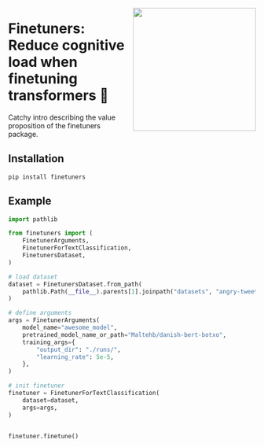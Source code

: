 <a href="https://github.com/Dansk-Data-Science-Community/finetuners"><img src="melting_face.jpeg" width="250" align="right" /></a>
# Finetuners: Reduce cognitive load when finetuning transformers 🥴

Catchy intro describing the value proposition of the finetuners package.

## Installation

```
pip install finetuners
```


## Example


```python
import pathlib

from finetuners import (
    FinetunerArguments,
    FinetunerForTextClassification,
    FinetunersDataset,
)

# load dataset
dataset = FinetunersDataset.from_path(
    pathlib.Path(__file__).parents[1].joinpath("datasets", "angry-tweets")
)

# define arguments
args = FinetunerArguments(
    model_name="awesome_model",
    pretrained_model_name_or_path="Maltehb/danish-bert-botxo",
    training_args={
        "output_dir": "./runs/",
        "learning_rate": 5e-5,
    },
)

# init finetuner
finetuner = FinetunerForTextClassification(
    dataset=dataset,
    args=args,
)


finetuner.finetune()

```
